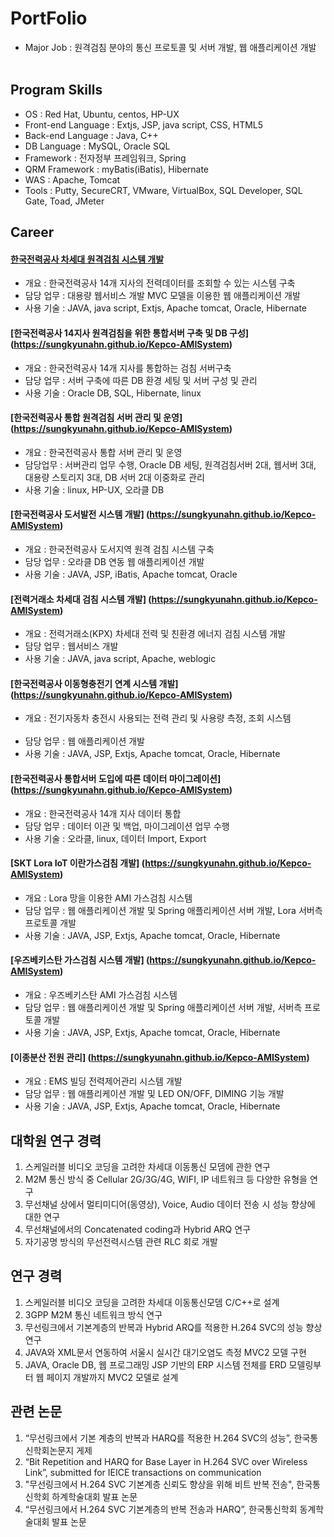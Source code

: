 # PortFolio

- Major Job : 원격검침 분야의 통신 프로토콜 및 서버 개발, 웹 애플리케이션 개발                                           


## Program Skills
- OS : Red Hat, Ubuntu, centos, HP-UX
- Front-end Language : Extjs, JSP, java script, CSS, HTML5
- Back-end Language : Java, C++
- DB Language : MySQL, Oracle SQL
- Framework : 전자정부 프레임워크, Spring
- QRM Framework : myBatis(iBatis), Hibernate
- WAS : Apache, Tomcat
- Tools : Putty, SecureCRT, VMware, VirtualBox, SQL Developer, SQL Gate, Toad, JMeter


## Career

#### [한국전력공사 차세대 원격검침 시스템 개발](https://sungkyunahn.github.io/Kepco-AMISystem)
* 개요 : 한국전력공사 14개 지사의 전력데이터를 조회할 수 있는 시스템 구축
* 담당 업무 : 대용량 웹서비스 개발 MVC 모델을 이용한 웹 애플리케이션 개발
* 사용 기술 : JAVA, java script, Extjs, Apache tomcat, Oracle, Hibernate

#### [한국전력공사 14지사 원격검침을 위한 통합서버 구축 및 DB 구성] (https://sungkyunahn.github.io/Kepco-AMISystem)
* 개요 : 한국전력공사 14개 지사를 통합하는 검침 서버구축
* 담당 업무 : 서버 구축에 따른 DB 환경 세팅 및 서버 구성 및 관리
* 사용 기술 : Oracle DB, SQL, Hibernate, linux

#### [한국전력공사 통합 원격검침 서버 관리 및 운영] (https://sungkyunahn.github.io/Kepco-AMISystem)
* 개요 : 한국전력공사 통합 서버 관리 및 운영                            
* 담당업무 : 서버관리 업무 수행, Oracle DB 세팅, 원격검침서버 2대, 웹서버 3대, 대용량 스토리지 3대, DB 서버 2대 이중화로 관리
* 사용 기술 : linux, HP-UX, 오라클 DB

#### [한국전력공사 도서발전 시스템 개발] (https://sungkyunahn.github.io/Kepco-AMISystem)
* 개요 : 한국전력공사 도서지역 원격 검침 시스템 구축
* 담당 업무 : 오라클 DB 연동 웹 애플리케이션 개발
* 사용 기술 : JAVA, JSP, iBatis, Apache tomcat, Oracle

#### [전력거래소 차세대 검침 시스템 개발] (https://sungkyunahn.github.io/Kepco-AMISystem)
* 개요 : 전력거래소(KPX) 차세대 전력 및 친환경 에너지 검침 시스템 개발
* 담당 업무 : 웹서비스 개발
* 사용 기술 : JAVA, java script, Apache, weblogic 

#### [한국전력공사 이동형충전기 연계 시스템 개발] (https://sungkyunahn.github.io/Kepco-AMISystem)
* 개요 : 전기자동차 충전시 사용되는 전력 관리 및 사용량 측정, 조회 시스템                      
* 담당 업무 : 웹 애플리케이션 개발
* 사용 기술 : JAVA, JSP, Extjs, Apache tomcat, Oracle, Hibernate

#### [한국전력공사 통합서버 도입에 따른 데이터 마이그레이션] (https://sungkyunahn.github.io/Kepco-AMISystem)
* 개요 : 한국전력공사 14개 지사 데이터 통합                     
* 담당 업무 : 데이터 이관 및 백업, 마이그레이션 업무 수행      
* 사용 기술 : 오라클, linux, 데이터 Import, Export

#### [SKT Lora IoT 이란가스검침 개발] (https://sungkyunahn.github.io/Kepco-AMISystem)
* 개요 : Lora 망을 이용한 AMI 가스검침 시스템
* 담당 업무 : 웹 애플리케이션 개발 및 Spring 애플리케이션 서버 개발, Lora 서버측 프로토콜 개발
* 사용 기술 : JAVA, JSP, Extjs, Apache tomcat, Oracle, Hibernate

#### [우즈베키스탄 가스검침 시스템 개발] (https://sungkyunahn.github.io/Kepco-AMISystem)
* 개요 : 우즈베키스탄 AMI 가스검침 시스템
* 담당 업무 : 웹 애플리케이션 개발 및 Spring 애플리케이션 서버 개발, 서버측 프로토콜 개발
* 사용 기술 : JAVA, JSP, Extjs, Apache tomcat, Oracle, Hibernate

#### [이종분산 전원 관리] (https://sungkyunahn.github.io/Kepco-AMISystem)
* 개요 : EMS 빌딩 전력제어관리 시스템 개발
* 담당 업무 : 웹 애플리케이션 개발 및 LED ON/OFF, DIMING 기능 개발
* 사용 기술 : JAVA, JSP, Extjs, Apache tomcat, Oracle, Hibernate



## 대학원 연구 경력
1. 스케일러블 비디오 코딩을 고려한 차세대 이동통신 모뎀에 관한 연구
2. M2M 통신 방식 중 Cellular 2G/3G/4G, WIFI, IP 네트워크 등 다양한 유형을 연구
3. 무선채널 상에서 멀티미디어(동영상), Voice, Audio 데이터 전송 시 성능 향상에 대한 연구
4. 무선채널에서의 Concatenated coding과 Hybrid ARQ 연구
5. 자기공명 방식의 무선전력시스템 관련 RLC 회로 개발
  

## 연구 경력
1. 스케일러블 비디오 코딩을 고려한 차세대 이동통신모뎀 C/C++로 설계 
2. 3GPP M2M 통신 네트워크 방식 연구
3. 무선링크에서 기본계층의 반복과 Hybrid ARQ를 적용한 H.264 SVC의 성능 향상 연구
4. JAVA와 XML문서 연동하여 서울시 실시간 대기오염도 측정 MVC2 모델 구현
5. JAVA, Oracle DB, 웹 프로그래밍 JSP 기반의 ERP 시스템 전체를 ERD 모델링부터 웹 페이지 개발까지 MVC2 모델로 설계


## 관련 논문
1. “무선링크에서 기본 계층의 반복과 HARQ를 적용한 H.264 SVC의 성능”, 한국통신학회논문지 게제
2. “Bit Repetition and HARQ for Base Layer in H.264 SVC over Wireless Link”, submitted for IEICE transactions on communication
3. "무선링크에서 H.264 SVC 기본계층 신뢰도 향상을 위해 비트 반복 전송", 한국통신학회 하계학술대회 발표 논문
4. “무선링크에서 H.264 SVC 기본계층의 반복 전송과 HARQ”, 한국통신학회 동계학술대회 발표 논문
